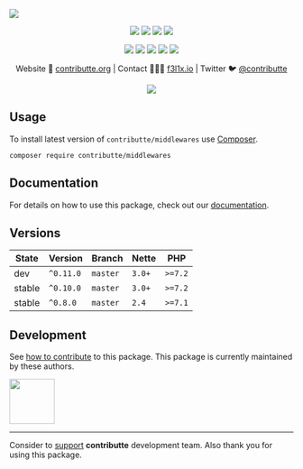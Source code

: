 ![](https://heatbadger.now.sh/github/readme/contributte/middlewares/)

<p align=center>
  <a href="https://github.com/contributte/middlewares/actions"><img src="https://badgen.net/github/checks/contributte/middlewares/master?middlewares=300"></a>
  <a href="https://coveralls.io/r/contributte/middlewares"><img src="https://badgen.net/coveralls/c/github/contributte/middlewares?middlewares=300"></a>
  <a href="https://packagist.org/packages/contributte/middlewares"><img src="https://badgen.net/packagist/dm/contributte/middlewares"></a>
  <a href="https://packagist.org/packages/contributte/middlewares"><img src="https://badgen.net/packagist/v/contributte/middlewares"></a>
</p>
<p align=center>
  <a href="https://packagist.org/packages/contributte/middlewares"><img src="https://badgen.net/packagist/php/contributte/middlewares"></a>
  <a href="https://github.com/contributte/middlewares"><img src="https://badgen.net/github/license/contributte/middlewares"></a>
  <a href="https://bit.ly/ctteg"><img src="https://badgen.net/badge/support/gitter/cyan"></a>
  <a href="https://bit.ly/cttfo"><img src="https://badgen.net/badge/support/forum/yellow"></a>
  <a href="https://contributte.org/partners.html"><img src="https://badgen.net/badge/sponsor/donations/F96854"></a>
</p>

<p align=center>
Website 🚀 <a href="https://contributte.org">contributte.org</a> | Contact 👨🏻‍💻 <a href="https://f3l1x.io">f3l1x.io</a> | Twitter 🐦 <a href="https://twitter.com/contributte">@contributte</a>
</p>

<p align=center>
  <img src="https://raw.githubusercontent.com/contributte/middlewares/master/.docs/assets/cycle.png">
</p>

## Usage

To install latest version of `contributte/middlewares` use [Composer](https://getcomposer.com).

```
composer require contributte/middlewares
```

## Documentation

For details on how to use this package, check out our [documentation](.docs).

## Versions

| State  | Version      | Branch   | Nette  | PHP     |
|--------|--------------|----------|--------|---------|
| dev    | `^0.11.0`    | `master` | `3.0+` | `>=7.2` |
| stable | `^0.10.0`    | `master` | `3.0+` | `>=7.2` |
| stable | `^0.8.0`     | `master` | `2.4`  | `>=7.1` |

## Development

See [how to contribute](https://contributte.org) to this package. This package is currently maintained by these authors.

<a href="https://github.com/f3l1x">
    <img width="80" height="80" src="https://avatars2.githubusercontent.com/u/538058?v=3&s=80">
</a>

-----

Consider to [support](https://contributte.com/partners) **contributte** development team.
Also thank you for using this package.
